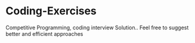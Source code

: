 # Coding-Exercises
Competitive Programming, coding interview Solution.. Feel free to suggest better and efficient approaches
